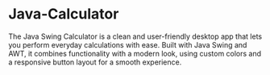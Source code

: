 # Java-Calculator
The Java Swing Calculator is a clean and user-friendly desktop app that lets you perform everyday calculations with ease. Built with Java Swing and AWT, it combines functionality with a modern look, using custom colors and a responsive button layout for a smooth experience.
